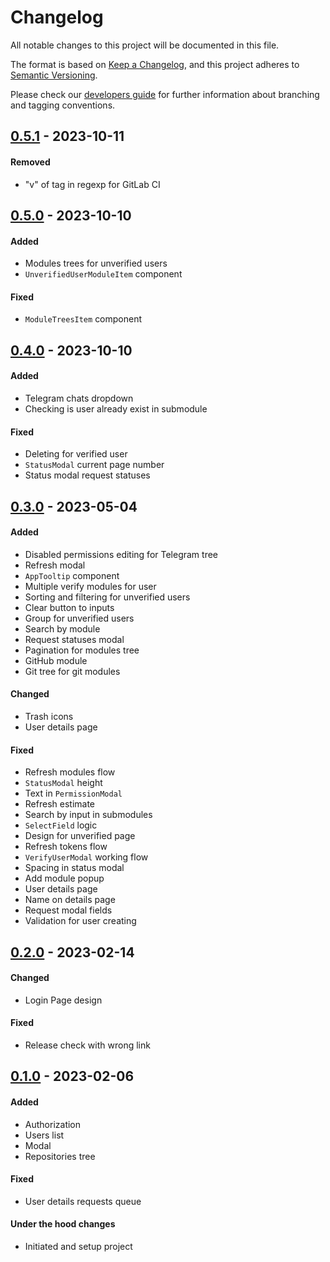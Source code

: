 # Changelog
All notable changes to this project will be documented in this file.

The format is based on [Keep a Changelog](https://keepachangelog.com/en/1.0.0/),
and this project adheres to [Semantic Versioning](https://semver.org/spec/v2.0.0.html).

Please check our [developers guide](https://gitlab.com/tokend/developers-guide)
for further information about branching and tagging conventions.

## [0.5.1] - 2023-10-11
#### Removed
- "v" of tag in regexp for GitLab CI

## [0.5.0] - 2023-10-10
#### Added
- Modules trees for unverified users
- `UnverifiedUserModuleItem` component

#### Fixed
- `ModuleTreesItem` component

## [0.4.0] - 2023-10-10
#### Added
- Telegram chats dropdown
- Checking is user already exist in submodule

#### Fixed
- Deleting for verified user
- `StatusModal` current page number
- Status modal request statuses

## [0.3.0] - 2023-05-04
#### Added
- Disabled permissions editing for Telegram tree
- Refresh modal
- `AppTooltip` component
- Multiple verify modules for user
- Sorting and filtering for unverified users
- Clear button to inputs
- Group for unverified users
- Search by module
- Request statuses modal
- Pagination for modules tree
- GitHub module
- Git tree for git modules

#### Changed
- Trash icons
- User details page

#### Fixed
- Refresh modules flow
- `StatusModal` height
- Text in `PermissionModal`
- Refresh estimate
- Search by input in submodules
- `SelectField` logic
- Design for unverified page
- Refresh tokens flow
- `VerifyUserModal` working flow
- Spacing in status modal
- Add module popup
- User details page
- Name on details page
- Request modal fields
- Validation for user creating

## [0.2.0] - 2023-02-14
#### Changed
- Login Page design

#### Fixed
- Release check with wrong link

## [0.1.0] - 2023-02-06
#### Added
- Authorization
- Users list
- Modal
- Repositories tree

#### Fixed
- User details requests queue

#### Under the hood changes
- Initiated and setup project

[Unreleased]: https://github.com/acs-dl/admin-panel/compare/0.5.1...main
[0.5.1]: https://github.com/acs-dl/admin-panel/compare/0.5.0...0.5.1
[0.5.0]: https://github.com/acs-dl/admin-panel/compare/0.4.0...0.5.0
[0.4.0]: https://github.com/acs-dl/admin-panel/compare/0.3.0...0.4.0
[0.3.0]: https://github.com/acs-dl/admin-panel/compare/0.2.0...0.3.0
[0.2.0]: https://github.com/acs-dl/admin-panel/compare/0.1.0...0.2.0
[0.1.0]: https://github.com/acs-dl/admin-panel/tree/0.1.0

